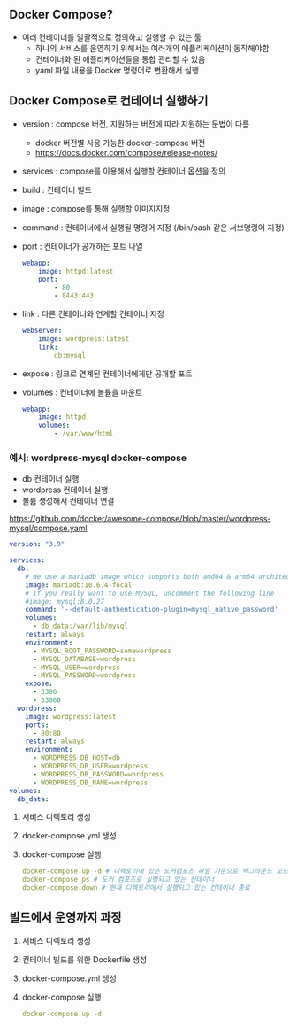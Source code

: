 ## Docker Compose?

- 여러 컨테이너를 일괄적으로 정의하고 실행할 수 있는 툴
    - 하나의 서비스를 운영하기 위해서는 여러개의 애플리케이션이 동작해야함
    - 컨테이너화 된 애플리케이션들을 통합 관리할 수 있음
    - yaml 파일 내용을 Docker 명령어로 변환해서 실행

## Docker Compose로 컨테이너 실행하기

- version : compose 버전, 지원하는 버전에 따라 지원하는 문법이 다름
    - docker 버전별 사용 가능한 docker-compose 버전
    - https://docs.docker.com/compose/release-notes/
- services : compose를 이용해서 실행할 컨테이너 옵션을 정의
- build : 컨테이너 빌드
- image : compose를 통해 실행할 이미지지정
- command : 컨테이너에서 실행될 명령어 지정 (/bin/bash 같은 서브명령어 지정)
- port : 컨테이너가 공개하는 포트 나열

    ```yaml
    webapp:
    	image: httpd:latest
    	port: 
    		- 80
    		- 8443:443
    ```

- link : 다른 컨테이너와 연계할 컨테이너 지정

    ```yaml
    webserver:
    	image: wordpress:latest
    	link:
    		db:mysql
    ```

- expose : 링크로 연계된 컨테이너에게만 공개할 포트
- volumes : 컨테이너에 볼륨을 마운트

    ```yaml
    webapp:
    	image: httpd
    	volumes:
    		- /var/www/html
    ```


### 예시: wordpress-mysql docker-compose

- db 컨테이너 실행
- wordpress 컨테이너 실행
- 볼륨 생성해서 컨테이너 연결

https://github.com/docker/awesome-compose/blob/master/wordpress-mysql/compose.yaml

```yaml
version: "3.9"

services:
  db:
    # We use a mariadb image which supports both amd64 & arm64 architecture
    image: mariadb:10.6.4-focal
    # If you really want to use MySQL, uncomment the following line
    #image: mysql:8.0.27
    command: '--default-authentication-plugin=mysql_native_password'
    volumes:
      - db_data:/var/lib/mysql
    restart: always
    environment:
      - MYSQL_ROOT_PASSWORD=somewordpress
      - MYSQL_DATABASE=wordpress
      - MYSQL_USER=wordpress
      - MYSQL_PASSWORD=wordpress
    expose:
      - 3306
      - 33060
  wordpress:
    image: wordpress:latest
    ports:
      - 80:80
    restart: always
    environment:
      - WORDPRESS_DB_HOST=db
      - WORDPRESS_DB_USER=wordpress
      - WORDPRESS_DB_PASSWORD=wordpress
      - WORDPRESS_DB_NAME=wordpress
volumes:
  db_data:
```

1. 서비스 디렉토리 생성
2. docker-compose.yml 생성
3. docker-compose 실행

    ```yaml
    docker-compose up -d # 디렉토리에 있는 도커컴포즈 파일 기준으로 백그라운드 모드(데몬모드) 실행
    docker-compose ps # 도커 컴포즈로 실행되고 있는 컨테이너
    docker-compose down # 현재 디렉토리에서 실행되고 있는 컨테이너 종료
    ```


## 빌드에서 운영까지 과정

1. 서비스 디렉토리 생성
2. 컨테이너 빌드를 위한 Dockerfile 생성
3. docker-compose.yml 생성
4. docker-compose 실행

    ```yaml
    docker-compose up -d
    ```